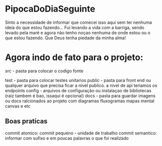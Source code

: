 # PipocaDoDiaSeguinte
Sinto a necessidade de informar que comecei isso aqui sem ter nenhuma ideia do que estou fazendo... Fui levando a vida com a barriga, sendo levado pela maré e agora não tenho noçao nenhuma de onde estou ou o que estou fazendo.
  Que Deus tenha piedade da minha alma!

# Agora indo de fato para o projeto:

src - pasta para colocar o codigo fonte 

test - pasta para colocar testes unitarios
public - pasta para front end ou qualquer arquivo que precisa ficar a nivel publico. a nivel de api teriamos os endpoints
config - arquivos de configuração ou instalaçao de bibliotecas (raiz tambem é bao, issaqui é opcional)
docs - pasta para guardar imagens ou docs ralcionados ao projeto com diagramas fluxogramas mapas mental canvas e etc



## Boas praticas

commit atomico: commit pequeno - unidade de trabalho
commit semantico: informar com sufixo e em poucas palavras o que foi realizado

